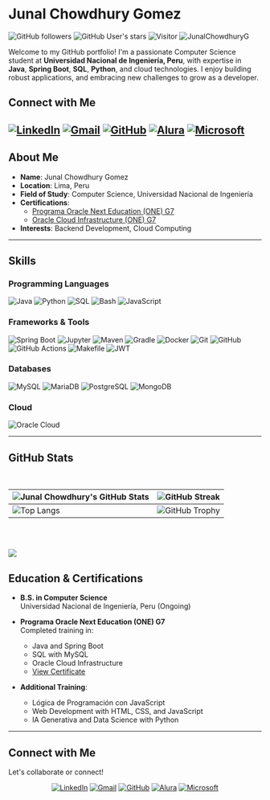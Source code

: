 # Junal Chowdhury Gomez

![GitHub followers](https://img.shields.io/github/followers/JunalChowdhuryG?style=social) ![GitHub User's stars](https://img.shields.io/github/stars/JunalChowdhuryG?style=social) ![Visitor](https://visitor-badge.laobi.icu/badge?page_id=JunalChowdhuryG.repoName) <img src="https://komarev.com/ghpvc/?username=JunalChowdhuryG" alt="JunalChowdhuryG" />

Welcome to my GitHub portfolio! I'm a passionate Computer Science student at **Universidad Nacional de Ingeniería, Peru**, with expertise in **Java**, **Spring Boot**, **SQL**, **Python**, and cloud technologies. I enjoy building robust applications, and embracing new challenges to grow as a developer.
## Connect with Me
<a href="https://www.linkedin.com/in/junal-chowdhury-g/"><img src="https://img.shields.io/badge/LinkedIn-0A66C2?style=flat&logo=linkedin&logoColor=white" alt="LinkedIn" /></a>
  <a href="mailto:chowdhurygomezjunaljohir@gmail.com"><img src="https://img.shields.io/badge/Gmail-EA4335?style=flat&logo=gmail&logoColor=white" alt="Gmail" /></a>
  <a href="https://github.com/JunalChowdhuryG"><img src="https://img.shields.io/badge/GitHub-181717?style=flat&logo=github&logoColor=white" alt="GitHub" /></a>
  <a href="https://app.aluracursos.com/user/chowdhurygomezjunaljohir"><img src="https://custom-icon-badges.demolab.com/badge/Alura-001332?logo=alura-white&logoColor=fff" alt="Alura" /></a>
  <a href="https://learn.microsoft.com/es-es/users/junalchowdhuryg/"><img src="https://img.shields.io/badge/Microsoft-1e2c4d?style=flat&logo=microsoft&logoColor=white" alt="Microsoft" /></a>
---

## About Me

- **Name**: Junal Chowdhury Gomez
- **Location**: Lima, Peru
- **Field of Study**: Computer Science, Universidad Nacional de Ingeniería
- **Certifications**: 
  - [Programa Oracle Next Education (ONE) G7](https://app.aluracursos.com/program/certificate/9824475c-66b1-40d3-bddd-3ca67990e750)
  - [Oracle Cloud Infrastructure  (ONE) G7](https://app.aluracursos.com/degree/certificate/ef79764c-2fa4-4a02-8641-3f897bf66a15)
- **Interests**: Backend Development, Cloud Computing


---

## **Skills**

### **Programming Languages**
![Java](https://img.shields.io/badge/Java-%23ED8B00.svg?logo=openjdk&logoColor=white)
![Python](https://img.shields.io/badge/Python-3776AB?style=flat&logo=python&logoColor=white)
![SQL](https://img.shields.io/badge/SQL-4479A1?style=flat&logo=postgresql&logoColor=white)
![Bash](https://img.shields.io/badge/Bash-4EAA25?style=flat&logo=gnu-bash&logoColor=white)
![JavaScript](https://img.shields.io/badge/JavaScript-F7DF1E?style=flat&logo=javascript&logoColor=black)

### **Frameworks & Tools**
![Spring Boot](https://img.shields.io/badge/Spring%20Boot-6DB33F?style=flat&logo=spring-boot&logoColor=white)
![Jupyter](https://img.shields.io/badge/Jupyter-F37626?style=flat&logo=jupyter&logoColor=white)
![Maven](https://img.shields.io/badge/Maven-C71A36?style=flat&logo=apache-maven&logoColor=white)
![Gradle](https://img.shields.io/badge/Gradle-02303A?style=flat&logo=gradle&logoColor=white)
![Docker](https://img.shields.io/badge/Docker-2496ED?style=flat&logo=docker&logoColor=white)
![Git](https://img.shields.io/badge/Git-F05032?style=flat&logo=git&logoColor=white)
![GitHub](https://img.shields.io/badge/GitHub-181717?style=flat&logo=github&logoColor=white)
![GitHub Actions](https://img.shields.io/badge/GitHub%20Actions-2088FF?style=flat&logo=github-actions&logoColor=white)
![Makefile](https://img.shields.io/badge/Makefile-064F8C?style=flat&logo=gnu&logoColor=white)
![JWT](https://img.shields.io/badge/JWT-000000?style=flat&logo=json-web-tokens&logoColor=white)

### **Databases**
![MySQL](https://img.shields.io/badge/MySQL-4479A1?style=flat&logo=mysql&logoColor=white)
![MariaDB](https://img.shields.io/badge/MariaDB-003545?style=flat&logo=mariadb&logoColor=white)
![PostgreSQL](https://img.shields.io/badge/PostgreSQL-4169E1?style=flat&logo=postgresql&logoColor=white)
![MongoDB](https://img.shields.io/badge/MongoDB-47A248?style=flat&logo=mongodb&logoColor=white)

### **Cloud**
![Oracle Cloud](https://img.shields.io/badge/Oracle%20Cloud-F80000?style=flat&logo=oracle&logoColor=white)

---

## **GitHub Stats**

<br>

| ![Junal Chowdhury's GitHub Stats](https://github-readme-stats.vercel.app/api?username=JunalChowdhuryG&show_icons=true&theme=tokyonight) | ![GitHub Streak](https://github-readme-streak-stats.herokuapp.com/?user=JunalChowdhuryG&theme=tokyonight) |
| --- | --- |
| ![Top Langs](https://github-readme-stats-eight-theta.vercel.app/api/top-langs/?username=JunalChowdhuryG&layout=compact&langs_count=8&theme=tokyonight) | ![GitHub Trophy](https://github-profile-trophy.vercel.app/?username=JunalChowdhuryG&theme=tokyonight&title=Commits,PullRequest,Repositories,Experience) |

<br>

![](https://github-profile-trophy.vercel.app/?username=JunalChowdhuryG&theme=chalk&title=Commits,PullRequest,Repositories,Experience)
---

## **Education & Certifications**

- **B.S. in Computer Science**  
  Universidad Nacional de Ingeniería, Peru (Ongoing)

- **Programa Oracle Next Education (ONE) G7**  
  Completed training in:
  - Java and Spring Boot
  - SQL with MySQL
  - Oracle Cloud Infrastructure
  - [View Certificate](https://app.aluracursos.com/program/certificate/9824475c-66b1-40d3-bddd-3ca67990e750)

- **Additional Training**:
  - Lógica de Programación con JavaScript
  - Web Development with HTML, CSS, and JavaScript
  - IA Generativa and Data Science with Python
---

## Connect with Me
Let's collaborate or connect!  
<div align="center">
  <a href="https://www.linkedin.com/in/junal-chowdhury-g/"><img src="https://img.shields.io/badge/LinkedIn-0A66C2?style=flat&logo=linkedin&logoColor=white" alt="LinkedIn" /></a>
  <a href="mailto:chowdhurygomezjunaljohir@gmail.com"><img src="https://img.shields.io/badge/Gmail-EA4335?style=flat&logo=gmail&logoColor=white" alt="Gmail" /></a>
  <a href="https://github.com/JunalChowdhuryG"><img src="https://img.shields.io/badge/GitHub-181717?style=flat&logo=github&logoColor=white" alt="GitHub" /></a>
  <a href="https://app.aluracursos.com/user/chowdhurygomezjunaljohir"><img src="https://custom-icon-badges.demolab.com/badge/Alura-001332?logo=alura-white&logoColor=fff" alt="Alura" /></a>
  <a href="https://learn.microsoft.com/es-es/users/junalchowdhuryg/"><img src="https://img.shields.io/badge/Microsoft-1e2c4d?style=flat&logo=microsoft&logoColor=white" alt="Microsoft" /></a>
</div>